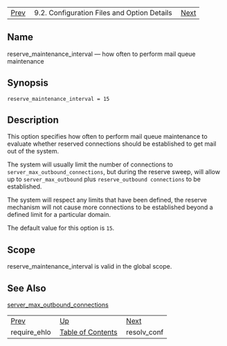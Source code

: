|     |     |     |
| --- | --- | --- |
| [Prev](conf.ref.require_ehlo)  | 9.2. Configuration Files and Option Details |  [Next](conf.ref.resolv_conf.php) |

<a name="conf.ref.reserve_maintenance_interval"></a>
## Name

reserve_maintenance_interval — how often to perform mail queue maintenance

## Synopsis

`reserve_maintenance_interval = 15`

<a name="idp11171472"></a>
## Description

This option specifies how often to perform mail queue maintenance to evaluate whether reserved connections should be established to get mail out of the system.

The system will usually limit the number of connections to `server_max_outbound_connections`, but during the reserve sweep, will allow up to `server_max_outbound` plus `reserve_outbound connections` to be established.

The system will respect any limits that have been defined, the reserve mechanism will not cause more connections to be established beyond a defined limit for a particular domain.

The default value for this option is `15`.

<a name="idp11176624"></a>
## Scope

reserve_maintenance_interval is valid in the global scope.

<a name="idp11178272"></a>
## See Also

[server_max_outbound_connections](conf.ref.server_max_outbound_connections "server_max_outbound_connections")

|     |     |     |
| --- | --- | --- |
| [Prev](conf.ref.require_ehlo)  | [Up](conf.ref.files.php) |  [Next](conf.ref.resolv_conf.php) |
| require_ehlo  | [Table of Contents](index) |  resolv_conf |
